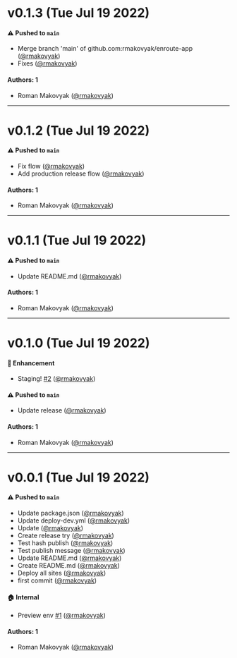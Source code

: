 # v0.1.3 (Tue Jul 19 2022)

#### ⚠️ Pushed to `main`

- Merge branch 'main' of github.com:rmakovyak/enroute-app ([@rmakovyak](https://github.com/rmakovyak))
- Fixes ([@rmakovyak](https://github.com/rmakovyak))

#### Authors: 1

- Roman Makovyak ([@rmakovyak](https://github.com/rmakovyak))

---

# v0.1.2 (Tue Jul 19 2022)

#### ⚠️ Pushed to `main`

- Fix flow ([@rmakovyak](https://github.com/rmakovyak))
- Add production release flow ([@rmakovyak](https://github.com/rmakovyak))

#### Authors: 1

- Roman Makovyak ([@rmakovyak](https://github.com/rmakovyak))

---

# v0.1.1 (Tue Jul 19 2022)

#### ⚠️ Pushed to `main`

- Update README.md ([@rmakovyak](https://github.com/rmakovyak))

#### Authors: 1

- Roman Makovyak ([@rmakovyak](https://github.com/rmakovyak))

---

# v0.1.0 (Tue Jul 19 2022)

#### 🚀 Enhancement

- Staging! [#2](https://github.com/rmakovyak/enroute-app/pull/2) ([@rmakovyak](https://github.com/rmakovyak))

#### ⚠️ Pushed to `main`

- Update release ([@rmakovyak](https://github.com/rmakovyak))

#### Authors: 1

- Roman Makovyak ([@rmakovyak](https://github.com/rmakovyak))

---

# v0.0.1 (Tue Jul 19 2022)

#### ⚠️ Pushed to `main`

- Update package.json ([@rmakovyak](https://github.com/rmakovyak))
- Update deploy-dev.yml ([@rmakovyak](https://github.com/rmakovyak))
- Update ([@rmakovyak](https://github.com/rmakovyak))
- Create release try ([@rmakovyak](https://github.com/rmakovyak))
- Test hash publish ([@rmakovyak](https://github.com/rmakovyak))
- Test publish message ([@rmakovyak](https://github.com/rmakovyak))
- Update README.md ([@rmakovyak](https://github.com/rmakovyak))
- Create README.md ([@rmakovyak](https://github.com/rmakovyak))
- Deploy all sites ([@rmakovyak](https://github.com/rmakovyak))
- first commit ([@rmakovyak](https://github.com/rmakovyak))

#### 🏠 Internal

- Preview env [#1](https://github.com/rmakovyak/enroute-app/pull/1) ([@rmakovyak](https://github.com/rmakovyak))

#### Authors: 1

- Roman Makovyak ([@rmakovyak](https://github.com/rmakovyak))
